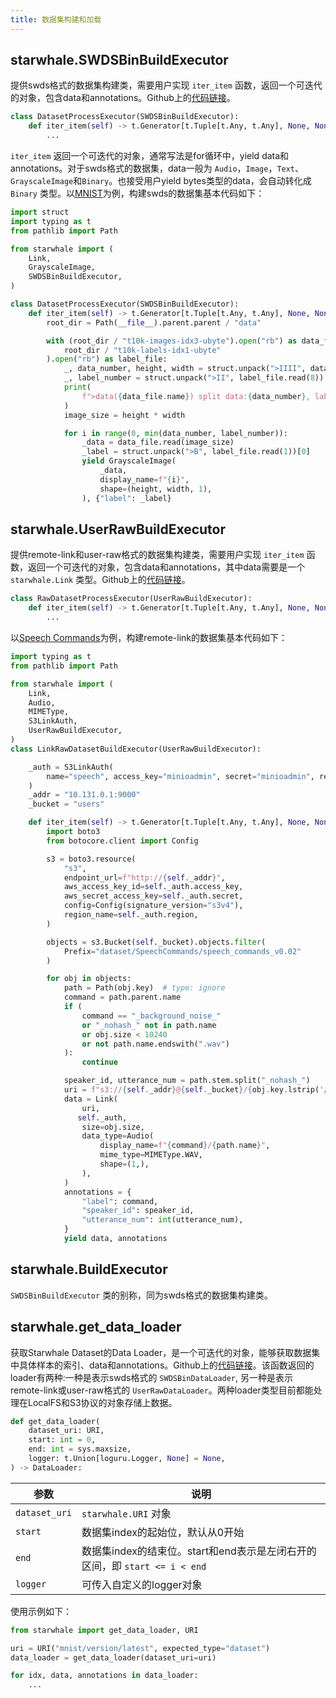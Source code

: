 ```yaml
---
title: 数据集构建和加载
---
```


## starwhale.SWDSBinBuildExecutor

提供swds格式的数据集构建类，需要用户实现 `iter_item` 函数，返回一个可迭代的对象，包含data和annotations。Github上的[代码链接](https://github.com/star-whale/starwhale/blob/dc6e6fdeae2f7c5bd0e72ccd8fb50768b1ce0826/client/starwhale/api/_impl/dataset/builder.py#L138)。

```python
class DatasetProcessExecutor(SWDSBinBuildExecutor):
    def iter_item(self) -> t.Generator[t.Tuple[t.Any, t.Any], None, None]:
        ...
```

`iter_item` 返回一个可迭代的对象，通常写法是for循环中，yield data和annotations。对于swds格式的数据集，data一般为 `Audio`，`Image`，`Text`、`GrayscaleImage`和`Binary`。也接受用户yield bytes类型的data，会自动转化成 `Binary` 类型。以[MNIST](https://github.com/star-whale/starwhale/tree/dc6e6fdeae2f7c5bd0e72ccd8fb50768b1ce0826/example/mnist)为例，构建swds的数据集基本代码如下：

```python
import struct
import typing as t
from pathlib import Path

from starwhale import (
    Link,
    GrayscaleImage,
    SWDSBinBuildExecutor,
)

class DatasetProcessExecutor(SWDSBinBuildExecutor):
    def iter_item(self) -> t.Generator[t.Tuple[t.Any, t.Any], None, None]:
        root_dir = Path(__file__).parent.parent / "data"

        with (root_dir / "t10k-images-idx3-ubyte").open("rb") as data_file, (
            root_dir / "t10k-labels-idx1-ubyte"
        ).open("rb") as label_file:
            _, data_number, height, width = struct.unpack(">IIII", data_file.read(16))
            _, label_number = struct.unpack(">II", label_file.read(8))
            print(
                f">data({data_file.name}) split data:{data_number}, label:{label_number} group"
            )
            image_size = height * width

            for i in range(0, min(data_number, label_number)):
                _data = data_file.read(image_size)
                _label = struct.unpack(">B", label_file.read(1))[0]
                yield GrayscaleImage(
                    _data,
                    display_name=f"{i}",
                    shape=(height, width, 1),
                ), {"label": _label}
```

## starwhale.UserRawBuildExecutor

提供remote-link和user-raw格式的数据集构建类，需要用户实现 `iter_item` 函数，返回一个可迭代的对象，包含data和annotations，其中data需要是一个 `starwhale.Link` 类型。Github上的[代码链接](https://github.com/star-whale/starwhale/blob/dc6e6fdeae2f7c5bd0e72ccd8fb50768b1ce0826/client/starwhale/api/_impl/dataset/builder.py#L307)。

```python
class RawDatasetProcessExecutor(UserRawBuildExecutor):
    def iter_item(self) -> t.Generator[t.Tuple[t.Any, t.Any], None, None]:
        ...
```

以[Speech Commands](https://github.com/star-whale/starwhale/tree/main/example/speech_command)为例，构建remote-link的数据集基本代码如下：

```python
import typing as t
from pathlib import Path

from starwhale import (
    Link,
    Audio,
    MIMEType,
    S3LinkAuth,
    UserRawBuildExecutor,
)
class LinkRawDatasetBuildExecutor(UserRawBuildExecutor):

    _auth = S3LinkAuth(
        name="speech", access_key="minioadmin", secret="minioadmin", region="local"
    )
    _addr = "10.131.0.1:9000"
    _bucket = "users"

    def iter_item(self) -> t.Generator[t.Tuple[t.Any, t.Any], None, None]:
        import boto3
        from botocore.client import Config

        s3 = boto3.resource(
            "s3",
            endpoint_url=f"http://{self._addr}",
            aws_access_key_id=self._auth.access_key,
            aws_secret_access_key=self._auth.secret,
            config=Config(signature_version="s3v4"),
            region_name=self._auth.region,
        )

        objects = s3.Bucket(self._bucket).objects.filter(
            Prefix="dataset/SpeechCommands/speech_commands_v0.02"
        )

        for obj in objects:
            path = Path(obj.key)  # type: ignore
            command = path.parent.name
            if (
                command == "_background_noise_"
                or "_nohash_" not in path.name
                or obj.size < 10240
                or not path.name.endswith(".wav")
            ):
                continue

            speaker_id, utterance_num = path.stem.split("_nohash_")
            uri = f"s3://{self._addr}@{self._bucket}/{obj.key.lstrip('/')}"
            data = Link(
                uri,
               self._auth,
                size=obj.size,
                data_type=Audio(
                    display_name=f"{command}/{path.name}",
                    mime_type=MIMEType.WAV,
                    shape=(1,),
                ),
            )
            annotations = {
                "label": command,
                "speaker_id": speaker_id,
                "utterance_num": int(utterance_num),
            }
            yield data, annotations
```

## starwhale.BuildExecutor

`SWDSBinBuildExecutor` 类的别称，同为swds格式的数据集构建类。

## starwhale.get_data_loader

获取Starwhale Dataset的Data Loader，是一个可迭代的对象，能够获取数据集中具体样本的索引、data和annotations。Github上的[代码链接](https://github.com/star-whale/starwhale/blob/dc6e6fdeae2f7c5bd0e72ccd8fb50768b1ce0826/client/starwhale/api/_impl/dataset/loader.py)。该函数返回的loader有两种:一种是表示swds格式的 `SWDSBinDataLoader`, 另一种是表示remote-link或user-raw格式的 `UserRawDataLoader`。两种loader类型目前都能处理在LocalFS和S3协议的对象存储上数据。

```python
def get_data_loader(
    dataset_uri: URI,
    start: int = 0,
    end: int = sys.maxsize,
    logger: t.Union[loguru.Logger, None] = None,
) -> DataLoader:
```

|参数|说明|
|---|---|
|`dataset_uri`| `starwhale.URI` 对象 |
|`start`| 数据集index的起始位，默认从0开始 |
|`end`| 数据集index的结束位。start和end表示是左闭右开的区间，即 `start <= i < end` |
|`logger`|可传入自定义的logger对象|

使用示例如下：

```python
from starwhale import get_data_loader, URI

uri = URI("mnist/version/latest", expected_type="dataset")
data_loader = get_data_loader(dataset_uri=uri)

for idx, data, annotations in data_loader:
    ...
```
